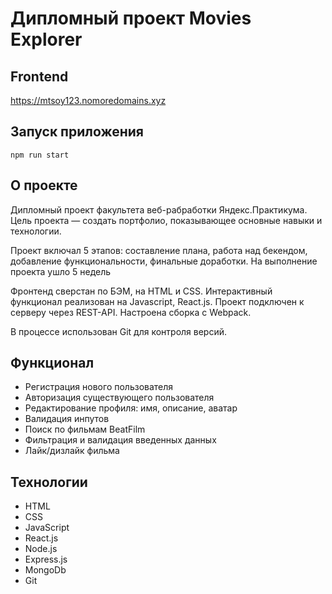 # Дипломный проект Movies Explorer

## Frontend
https://mtsoy123.nomoredomains.xyz

## Запуск приложения
`npm run start`

## О проекте
Дипломный проект факультета веб-рабработки Яндекс.Практикума. Цель проекта — создать портфолио, показывающее основные навыки и технологии. 

Проект включал 5 этапов: составление плана, работа над бекендом, добавление функциональности, финальные доработки. На выполнение проекта ушло 5 недель

Фронтенд сверстан по БЭМ, на HTML и CSS. Интерактивный функционал реализован на Javascript, React.js. Проект подключен к серверу через REST-API. Настроена сборка с Webpack.

В процессе использован Git для контроля версий.

## Функционал
* Регистрация нового пользователя
* Авторизация существующего пользователя
* Редактирование профиля: имя, описание, аватар
* Валидация инпутов
* Поиск по фильмам BeatFilm
* Фильтрация и валидация введенных данных
* Лайк/дизлайк фильма

## Технологии
* HTML
* CSS
* JavaScript
* React.js
* Node.js
* Express.js
* MongoDb
* Git
